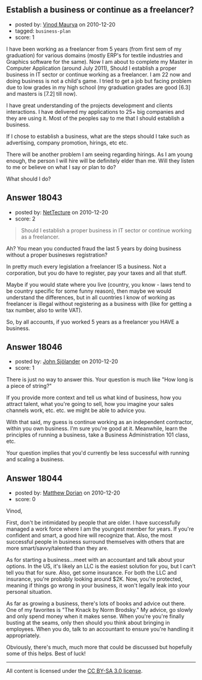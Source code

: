 ## Establish a business or continue as a freelancer?

- posted by: [Vinod Maurya](https://stackexchange.com/users/-1/6083-vinod-maurya) on 2010-12-20
- tagged: `business-plan`
- score: 1

I have been working as a freelancer from 5 years (from first sem of my graduation) for various domains (mostly ERP's for textile industries and Graphics software for the same). Now I am about to complete my Master in Computer Application (around July 2011), Should I establish a proper business in IT sector or continue working as a freelancer. I am 22 now and doing business is not a child's game. I tried to get a job but facing problem due to low grades in my high school (my graduation grades are good [6.3] and masters is [7.2] till now).

I have great understanding of the projects development and clients interactions. I have delivered my applications to 25+ big companies and they are using it. Most of the peoples say to me that I should establish a business.

If I chose to establish a business, what are the steps should I take such as advertising, company promotion, hirings, etc etc.

There will be another problem I am seeing regarding hirings. As I am young enough, the person I will hire will be definitely elder than me. Will they listen to me or believe on what I say or plan to do? 

What should I do?


## Answer 18043

- posted by: [NetTecture](https://stackexchange.com/users/-1/3350-nettecture) on 2010-12-20
- score: 2

> Should I establish a proper business
> in IT sector or continue working as a
> freelancer.

Ah? You mean you conducted fraud the last 5 years by doing business without a proper businesws registration?

In pretty much every legislation a freelancer IS a business. Not a corporation, but you do have to register, pay your taxes and all that stuff.

Maybe if you would state where you live (country, you know - laws tend to be country specific for some funny reason), then maybe we would understand the differences, but in all cuontries I know of working as freelancer is illegal without registering as a business with (like for getting a tax number, also to write VAT).

So, by all accounts, if yuo worked 5 years as a freelancer you HAVE a business.


## Answer 18046

- posted by: [John Sjölander](https://stackexchange.com/users/-1/5866-john-sj-lander) on 2010-12-20
- score: 1

There is just no way to answer this. Your question is much like "How long is a piece of string?" 

If you provide more context and tell us what kind of business, how you attract talent, what you're going to sell, how you imagine your sales channels work, etc. etc. we might be able to advice you.

With that said, my guess is continue working as an independent contractor, within you own business. I'm sure you're good at it. Meanwhile, learn the principles of running a business, take a Business Administration 101 class, etc.

Your question implies that you'd currently be less successful with running and scaling a business.


## Answer 18044

- posted by: [Matthew Dorian](https://stackexchange.com/users/-1/5382-matthew-dorian) on 2010-12-20
- score: 0

Vinod,

First, don't be intimidated by people that are older.  I have successfully managed a work force where I am the youngest member for years.  If you're confident and smart, a good hire will recognize that.  Also, the most successful people in business surround themselves with others that are more smart/savvy/talented than they are.

As for starting a business...meet with an accountant and talk about your options.  In the US, it's likely an LLC is the easiest solution for you, but I can't tell you that for sure.  Also, get some insurance.  For both the LLC and insurance, you're probably looking around $2K.  Now, you're protected, meaning if things go wrong in your business, it won't legally leak into your personal situation.

As far as growing a business, there's lots of books and advice out there.  One of my favorites is "The Knack by Norm Brodsky."  My advice, go slowly and only spend money when it makes sense.  When you're you're finally busting at the seams, only then should you think about bringing in employees.  When you do, talk to an accountant to ensure you're handling it appropriately.

Obviously, there's much, much more that could be discussed but hopefully some of this helps.  Best of luck!



---

All content is licensed under the [CC BY-SA 3.0 license](https://creativecommons.org/licenses/by-sa/3.0/).
